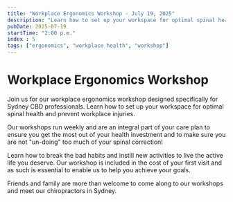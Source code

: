 ```yaml
---
title: "Workplace Ergonomics Workshop - July 19, 2025"
description: "Learn how to set up your workspace for optimal spinal health and prevent workplace injuries. Essential tips for Sydney CBD professionals."
pubDate: 2025-07-19
startTime: "2:00 p.m."
index : 5
tags: ["ergonomics", "workplace health", "workshop"]
---
```


# Workplace Ergonomics Workshop

Join us for our workplace ergonomics workshop designed specifically for Sydney CBD professionals. Learn how to set up your workspace for optimal spinal health and prevent workplace injuries.

Our workshops run weekly and are an integral part of your care plan to ensure you get the most out of your health investment and to make sure you are not "un-doing" too much of your spinal correction! 

Learn how to break the bad habits and instill new activities to live the active life you deserve. Our workshop is included in the cost of your first visit and as such is essential to enable us to help you achieve your goals. 

Friends and family are more than welcome to come along to our workshops and meet our chiropractors in Sydney. 